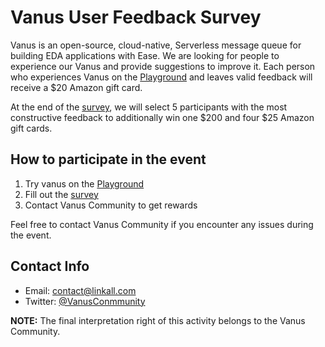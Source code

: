 # Vanus User Feedback Survey

Vanus is an open-source, cloud-native, Serverless message queue for building EDA applications with Ease.
We are looking for people to experience our Vanus and provide suggestions to improve it. 
Each person who experiences Vanus on the [Playground](https://play.linkall.com) and leaves valid feedback will receive a $20 Amazon gift card.

At the end of the [survey](https://survey.linkall.com/s/cHwhHm), we will select 5 participants with the most constructive feedback to additionally win one $200 and four $25 Amazon gift cards.

## How to participate in the event

1. Try vanus on the [Playground](https://play.linkall.com)
2. Fill out the [survey](https://survey.linkall.com/s/cHwhHm)
3. Contact Vanus Community to get rewards

Feel free to contact Vanus Community if you encounter any issues during the event.

## Contact Info

- Email: contact@linkall.com
- Twitter: [@VanusConmmunity](https://twitter.com/VanusConmmunity)

**NOTE:** The final interpretation right of this activity belongs to the Vanus Community.
